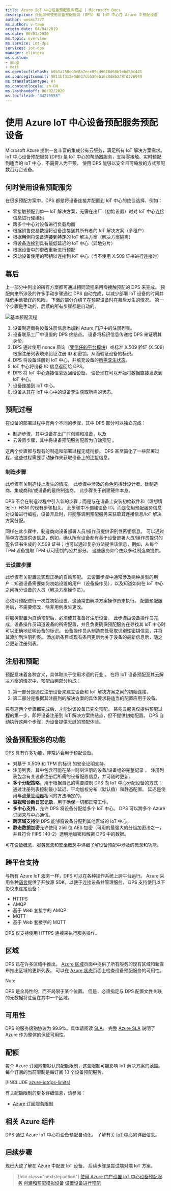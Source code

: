 ```yaml
---
title: Azure IoT 中心设备预配服务概述 | Microsoft Docs
description: 介绍如何使用设备预配服务 (DPS) 和 IoT 中心在 Azure 中预配设备
author: wesmc7777
ms.author: v-tawe
origin.date: 04/04/2019
ms.date: 06/01/2020
ms.topic: overview
ms.service: iot-dps
services: iot-dps
manager: eliotgra
ms.custom:
- amqp
- mqtt
ms.openlocfilehash: b9b1a258e00c8b7eec89cd9628d60b7ebd50c441
ms.sourcegitcommit: 9811bf312e0d037cb530eb16c8d85238fd276949
ms.translationtype: HT
ms.contentlocale: zh-CN
ms.lasthandoff: 06/02/2020
ms.locfileid: "84275558"
---
```

# <a name="provisioning-devices-with-azure-iot-hub-device-provisioning-service"></a>使用 Azure IoT 中心设备预配服务预配设备
Microsoft Azure 提供一套丰富的集成公有云服务，满足所有 IoT 解决方案需求。 IoT 中心设备预配服务 (DPS) 是 IoT 中心的帮助器服务，支持零接触、实时预配到适当的 IoT 中心，不需要人为干预。 使用 DPS 能够以安全且可缩放的方式预配数百万台设备。

## <a name="when-to-use-device-provisioning-service"></a>何时使用设备预配服务
在很多预配方案中，DPS 都是将设备连接并配置到 IoT 中心的绝佳选择，例如：

* 零接触预配到单一 IoT 解决方案，无需在出厂（初始设置）时对 IoT 中心连接信息进行硬编码
* 跨多个中心对设备进行负载均衡
* 根据销售交易数据将设备连接到其所有者的 IoT 解决方案（多租户）
* 根据用例将设备连接到特定的 IoT 解决方案（解决方案隔离）
* 将设备连接到具有最低延迟的 IoT 中心（异地分片）
* 根据设备中的更改重新进行预配
* 滚动设备使用的密钥以连接到 IoT 中心（当不使用 X.509 证书进行连接时）

## <a name="behind-the-scenes"></a>幕后
上一部分中列出的所有方案都可通过相同流程采用零接触预配的 DPS 来完成。 预配向来所涉及的许多手动步骤通过 DPS 自动完成，以减少部署 IoT 设备的时间并降低手动错误的风险。 下面的部分介绍了在预配设备时在幕后发生的情况。 第一个步骤是手动的，后续的所有步骤都是自动的。

![基本预配流程](./media/about-iot-dps/dps-provisioning-flow.png)

1. 设备制造商将设备注册信息添加到 Azure 门户中的注册列表。
2. 设备联系工厂中设置的 DPS 终结点。 设备将标识信息传递给 DPS 来证明其身份。
3. DPS 通过使用 nonce 质询（[受信任的平台模块](https://trustedcomputinggroup.org/work-groups/trusted-platform-module/)）或标准 X.509 验证 (X.509) 根据注册列表项来验证注册 ID 和密钥，从而验证设备的标识。
4. DPS 将设备注册到 IoT 中心，并填充设备的[所需孪生状态](../iot-hub/iot-hub-devguide-device-twins.md)。
5. IoT 中心将设备 ID 信息返回给 DPS。
6. DPS 将 IoT 中心连接信息返回给设备。 设备现在可以开始将数据直接发送到 IoT 中心。
7. 设备连接到 IoT 中心。
8. 设备从其在 IoT 中心中的设备孪生获取所需的状态。

## <a name="provisioning-process"></a>预配过程
在设备的部署过程中有两个不同的步骤，其中 DPS 部分可以独立完成：

* 制造步骤，其中设备在出厂时创建和准备，以及 
* 云设置步骤，其中将设备预配服务配置为自动预配  。

这两个步骤都与现有的制造和部署过程无缝衔接。 DPS 甚至简化了一些部署过程，这些过程需要手动操作来获取设备上的连接信息。

### <a name="manufacturing-step"></a>制造步骤
此步骤有关制造线上发生的情况。 此步骤中涉及的角色包括硅设计者、硅制造商、集成商和/或设备的最终制造商。 此步骤关于创建硬件本身。

DPS 不会在制造过程中引入新的步骤；而是与在设备上安装初始软件和（理想情况下）HSM 的现有步骤相关。 此步骤中不创建设备 ID，而是使用预配服务信息对设备进行编程，设备开启时，将能够调用预配服务来获取其连接信息/IoT 解决方案分配。

同样在此步骤中，制造商向设备部署人员/操作员提供识别性密钥信息。 可以通过简单方法提供该信息，例如，确认所有设备都有基于设备部署人员/操作员提供的签名证书生成的 X.509 证书；也可以通过复杂方法提供该信息，例如，从每个 TPM 设备提取 TPM 认可密钥的公共部分。 这些服务如今由众多硅制造商提供。

### <a name="cloud-setup-step"></a>云设置步骤
此步骤有关配置云实现正确的自动预配。 云设置步骤中通常涉及两种类型的用户：知道设备需要如何初始设置的用户（设备操作员），以及知道如何在 IoT 中心之间拆分设备的人员（解决方案操作员）。

必须对预配进行一次性初始设置，这通常由解决方案操作员来执行。 配置预配服务后，不需要修改，除非用例发生更改。

将服务配置为自动预配后，必须使其准备好注册设备。 此步骤由设备操作员完成，设备操作员知道设备的所需配置，并且负责确保预配服务在寻找其 IoT 中心时可以正确地证明设备的标识。 设备操作员从制造商处获取识别性密钥信息，并将其添加到注册列表。 添加新条目或现有条目更新为关于设备的最新信息后，随之会更新注册列表。

## <a name="registration-and-provisioning"></a>注册和预配
预配意味着各种含义，具体取决于使用术语的行业  。 在将 IoT 设备预配至其云解决方案的情况中，预配由两部分构成：

1. 第一部分是通过注册设备来建立设备和 IoT 解决方案之间的初始连接。
2. 第二部分是根据其注册到的解决方案的具体要求将适当的配置应用于设备。

只有这两个步骤都完成后，才能说该设备已完全预配。 某些云服务仅提供预配过程的第一步，即将设备注册到 IoT 解决方案终结点，但不提供初始配置。 DPS 自动执行这两个步骤，为设备提供无缝的预配体验。

## <a name="features-of-the-device-provisioning-service"></a>设备预配服务的功能
DPS 具有许多功能，非常适合用于预配设备。

* 对基于 X.509 和 TPM 的标识  的安全证明支持。
* 注册列表，其中包含可能在某一时刻注册的设备/设备组的完整记录  。 注册列表包含有关设备注册后所需的设备配置信息，并可随时更新。
* **多个分配策略**，用于根据自己的需要控制 DPS 向 IoT 中心分配设备的方式：通过注册列表控制最小延迟、平均加权分布（默认值）和静态配置。 延迟是使用与[流量管理器](/traffic-manager/traffic-manager-routing-methods#performance)相同的方法确定的。
* **监视和诊断日志记录**，用于确保一切都正常工作。
* **多中心支持**，允许 DPS 将设备分配给多个 IoT 中心。 DPS 可以跨多个 Azure 订阅来与中心通信。
* **跨区域支持**使 DPS 能够将设备分配到其他区域的 IoT 中心。
* **静态数据加密**允许使用 256 位 AES 加密（可用的最强大的分组加密法之一，并且符合 FIPS 140-2）透明地加密和解密 DPS 中的数据。


可在[设备概念](concepts-device.md)、[服务概念](concepts-service.md)和[安全概念](concepts-security.md)中详细了解设备预配中涉及的概念和功能。

## <a name="cross-platform-support"></a>跨平台支持
与所有 Azure IoT 服务一样，DPS 可以在各种操作系统上跨平台运行。 Azure 采用各种[语言](https://github.com/Azure/azure-iot-sdks)提供了开放源 SDK，以便于连接设备并管理服务。 DPS 支持使用以下协议来连接设备：

* HTTPS
* AMQP
* 基于 Web 套接字的 AMQP
* MQTT
* 基于 Web 套接字的 MQTT

DPS 仅支持使用 HTTPS 连接来执行服务操作。

## <a name="regions"></a>区域
DPS 已在许多区域中推出。 [Azure 区域](https://www.azure.cn/home/features/products-by-region/)页面中提供了所有服务的现有区域和新宣布推出区域的更新列表。 可以在 [Azure 状态](https://azure.microsoft.com/status/)页面上检查设备预配服务的可用性。

> [!NOTE]
> DPS 是全局性的，而不局限于某个位置。 但是，必须指定与 DPS 配置文件关联的元数据将驻留在其中一个区域。

## <a name="availability"></a>可用性
DPS 的服务级别协议为 99.9%。具体请阅读 [SLA](https://www.azure.cn/support/legal/sla/iot-hub/index.html)。 完整 [Azure SLA](https://www.azure.cn/support/legal/sla/) 说明了 Azure 作为整体的保证可用性。

## <a name="quotas"></a>配额
每个 Azure 订阅附带默认的配额限制，这些限制可能影响 IoT 解决方案的范围。 每个订阅的当前限制是每订阅 10 个设备预配服务。

[!INCLUDE [azure-iotdps-limits](../../includes/iot-dps-limits.md)]

有关配额限制的更多详细信息，请参阅：
* [Azure 订阅服务限制](../azure-resource-manager/management/azure-subscription-service-limits.md)

## <a name="related-azure-components"></a>相关 Azure 组件
DPS 通过 Azure IoT 中心将设备预配自动化。 了解有关 [IoT 中心](/iot-hub/)的详细信息。

## <a name="next-steps"></a>后续步骤
现已大致了解在 Azure 中配置 IoT 设备。 后续步骤是尝试端对端 IoT 方案。
> [!div class="nextstepaction"]
> [使用 Azure 门户设置 IoT 中心设备预配服务](quick-setup-auto-provision.md)
> [创建和预配模拟设备](quick-create-simulated-device.md)
> [设置设备进行预配](tutorial-set-up-device.md)
